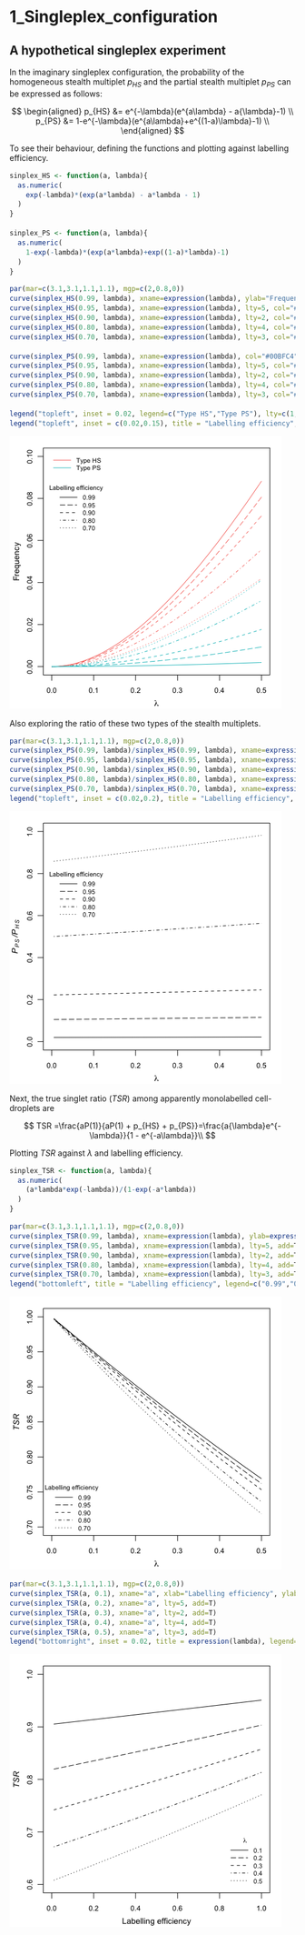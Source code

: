 1_Singleplex_configuration
================

## A hypothetical singleplex experiment

In the imaginary singleplex configuration, the probability of the
homogeneous stealth multiplet $p_{HS}$ and the partial stealth multiplet
$p_{PS}$ can be expressed as follows:

$$
\begin{aligned}
p_{HS} &= e^{-\lambda}(e^{a\lambda} - a{\lambda}-1) \\
p_{PS} &= 1-e^{-\lambda}(e^{a\lambda}+e^{(1-a)\lambda}-1)  \\
\end{aligned}
$$

To see their behaviour, defining the functions and plotting against
labelling efficiency.

``` r
sinplex_HS <- function(a, lambda){
  as.numeric(
    exp(-lambda)*(exp(a*lambda) - a*lambda - 1)
  )
}

sinplex_PS <- function(a, lambda){
  as.numeric(
    1-exp(-lambda)*(exp(a*lambda)+exp((1-a)*lambda)-1)
  )
}
```

``` r
par(mar=c(3.1,3.1,1.1,1.1), mgp=c(2,0.8,0))
curve(sinplex_HS(0.99, lambda), xname=expression(lambda), ylab="Frequency", lty=1, xlim = c(0,0.5), ylim = c(0.00,0.1), cex.lab=0.9, cex.axis=0.8, col="#F8766D", add=F)
curve(sinplex_HS(0.95, lambda), xname=expression(lambda), lty=5, col="#F8766D", add=T)
curve(sinplex_HS(0.90, lambda), xname=expression(lambda), lty=2, col="#F8766D", add=T)
curve(sinplex_HS(0.80, lambda), xname=expression(lambda), lty=4, col="#F8766D", add=T)
curve(sinplex_HS(0.70, lambda), xname=expression(lambda), lty=3, col="#F8766D", add=T)

curve(sinplex_PS(0.99, lambda), xname=expression(lambda), col="#00BFC4", add=T)
curve(sinplex_PS(0.95, lambda), xname=expression(lambda), lty=5, col="#00BFC4", add=T)
curve(sinplex_PS(0.90, lambda), xname=expression(lambda), lty=2, col="#00BFC4", add=T)
curve(sinplex_PS(0.80, lambda), xname=expression(lambda), lty=4, col="#00BFC4", add=T)
curve(sinplex_PS(0.70, lambda), xname=expression(lambda), lty=3, col="#00BFC4", add=T)

legend("topleft", inset = 0.02, legend=c("Type HS","Type PS"), lty=c(1,1), seg.len=3, ncol=1, box.lty=0, cex=0.7, col = c("#F8766D","#00BFC4"))
legend("topleft", inset = c(0.02,0.15), title = "Labelling efficiency", legend=c("0.99","0.95","0.90","0.80","0.70"), lty=c(1,5,2,4,3), seg.len=3, ncol=1, box.lty=0, cex=0.7)
```

![](1_SingleplexConfiguration_files/figure-gfm/Stealth%20Multiplet%20frequency%20and%20lambda-1.png)<!-- -->

Also exploring the ratio of these two types of the stealth multiplets.

``` r
par(mar=c(3.1,3.1,1.1,1.1), mgp=c(2,0.8,0))
curve(sinplex_PS(0.99, lambda)/sinplex_HS(0.99, lambda), xname=expression(lambda), ylab=expression(italic("P"[PS]~"/P"[HS])), lty=1, xlim = c(0,0.5), ylim = c(0.00,1), cex.lab=0.9, cex.axis=0.8, add=F)
curve(sinplex_PS(0.95, lambda)/sinplex_HS(0.95, lambda), xname=expression(lambda), lty=5, add=T)
curve(sinplex_PS(0.90, lambda)/sinplex_HS(0.90, lambda), xname=expression(lambda), lty=2, add=T)
curve(sinplex_PS(0.80, lambda)/sinplex_HS(0.80, lambda), xname=expression(lambda), lty=4, add=T)
curve(sinplex_PS(0.70, lambda)/sinplex_HS(0.70, lambda), xname=expression(lambda), lty=3, add=T)
legend("topleft", inset = c(0.02,0.2), title = "Labelling efficiency", legend=c("0.99","0.95","0.90","0.80","0.70"), lty=c(1,5,2,4,3), seg.len=3, ncol=1, box.lty=0, cex=0.7)
```

![](1_SingleplexConfiguration_files/figure-gfm/Ratio%20of%20Type%20HS%20and%20Type%20PS-1.png)<!-- -->

Next, the true singlet ratio (*TSR*) among apparently monolabelled
cell-droplets are

$$
TSR =\frac{aP(1)}{aP(1) + p_{HS} + p_{PS}}=\frac{a{\lambda}e^{-\lambda}}{1 - e^{-a\lambda}}\\
$$

Plotting *TSR* against $\lambda$ and labelling efficiency.

``` r
sinplex_TSR <- function(a, lambda){
  as.numeric(
    (a*lambda*exp(-lambda))/(1-exp(-a*lambda))
  )
}
```

``` r
par(mar=c(3.1,3.1,1.1,1.1), mgp=c(2,0.8,0))
curve(sinplex_TSR(0.99, lambda), xname=expression(lambda), ylab=expression(italic("TSR")), lty=1, xlim = c(0,0.5), ylim = c(0.7,1.0), cex.lab=0.9, cex.axis=0.8, add=F)
curve(sinplex_TSR(0.95, lambda), xname=expression(lambda), lty=5, add=T)
curve(sinplex_TSR(0.90, lambda), xname=expression(lambda), lty=2, add=T)
curve(sinplex_TSR(0.80, lambda), xname=expression(lambda), lty=4, add=T)
curve(sinplex_TSR(0.70, lambda), xname=expression(lambda), lty=3, add=T)
legend("bottomleft", title = "Labelling efficiency", legend=c("0.99","0.95","0.90","0.80","0.70"), lty=c(1,5,2,4,3), seg.len=3, ncol=1, box.lty=0, cex=0.7)
```

![](1_SingleplexConfiguration_files/figure-gfm/TSR%20and%20lambda-1.png)<!-- -->

``` r
par(mar=c(3.1,3.1,1.1,1.1), mgp=c(2,0.8,0))
curve(sinplex_TSR(a, 0.1), xname="a", xlab="Labelling efficiency", ylab=expression(italic("TSR")), lty=1, xlim = c(0,1.0), ylim = c(0.6,1.00), cex.lab=0.9, cex.axis=0.8, add=F)
curve(sinplex_TSR(a, 0.2), xname="a", lty=5, add=T)
curve(sinplex_TSR(a, 0.3), xname="a", lty=2, add=T)
curve(sinplex_TSR(a, 0.4), xname="a", lty=4, add=T)
curve(sinplex_TSR(a, 0.5), xname="a", lty=3, add=T)
legend("bottomright", inset = 0.02, title = expression(lambda), legend=c("0.1","0.2","0.3","0.4","0.5"), lty=c(1,5,2,4,3), seg.len=3, ncol=1, box.lty=0, cex=0.7)
```

![](1_SingleplexConfiguration_files/figure-gfm/TSR%20and%20labelling%20efficiency-1.png)<!-- -->
